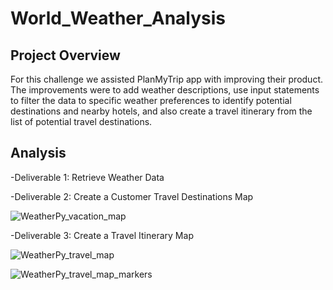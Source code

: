# World_Weather_Analysis

## Project Overview
For this challenge we assisted PlanMyTrip app with improving their product.  The improvements were to add weather descriptions, use input statements to filter the data to specific weather preferences to identify potential destinations and nearby hotels, and also create a travel itinerary from the list of potential travel destinations.  

## Analysis
  -Deliverable 1: Retrieve Weather Data
  
  -Deliverable 2: Create a Customer Travel Destinations Map
  
  ![WeatherPy_vacation_map](https://user-images.githubusercontent.com/96347933/153526199-41c9144e-2ee6-4c49-93a6-3a73622fcef0.png)

  -Deliverable 3: Create a Travel Itinerary Map
  
  ![WeatherPy_travel_map](https://user-images.githubusercontent.com/96347933/153526230-13fc03ab-f2f4-4ce4-a370-e5dc46866232.png)
  
  ![WeatherPy_travel_map_markers](https://user-images.githubusercontent.com/96347933/153526239-4c68644c-291c-4355-8feb-da76b1ffad02.png)
